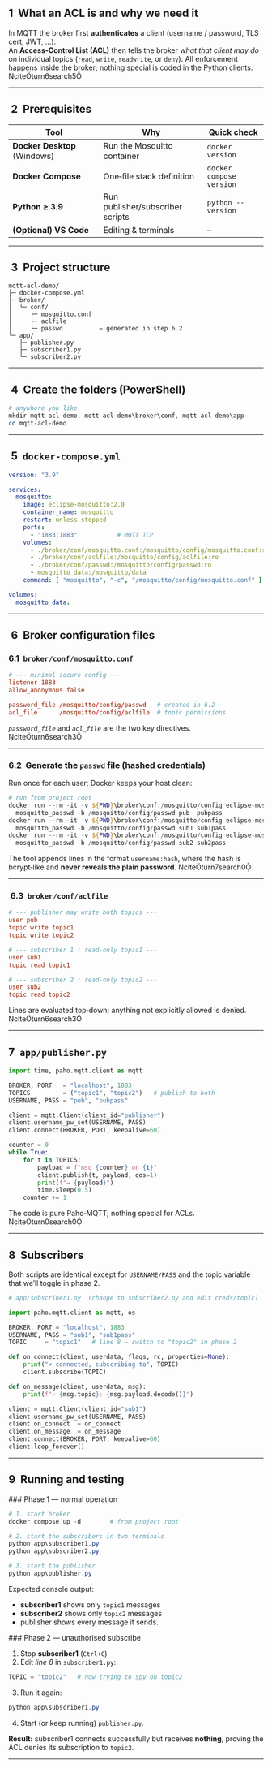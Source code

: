 
## 1  What an ACL is and why we need it

In MQTT the broker first **authenticates** a client (username / password, TLS cert, JWT, …).  
An **Access‑Control List (ACL)** then tells the broker *what that client may do* on individual topics (`read`, `write`, `readwrite`, or `deny`). All enforcement happens inside the broker; nothing special is coded in the Python clients.  citeturn6search5

---

##  2  Prerequisites

| Tool | Why | Quick check |
|------|-----|-------------|
| **Docker Desktop** (Windows) | Run the Mosquitto container | `docker version` |
| **Docker Compose** | One‑file stack definition | `docker compose version` |
| **Python ≥ 3.9** | Run publisher/subscriber scripts | `python --version` |
| **(Optional) VS Code** | Editing & terminals | – |

---

##  3  Project structure

```text
mqtt-acl-demo/
├─ docker-compose.yml
├─ broker/
│  └─ conf/
│     ├─ mosquitto.conf
│     ├─ aclfile
│     └─ passwd          ← generated in step 6.2
└─ app/
   ├─ publisher.py
   ├─ subscriber1.py
   └─ subscriber2.py
```

---

##  4  Create the folders (PowerShell)

```powershell
# anywhere you like
mkdir mqtt-acl-demo, mqtt-acl-demo\broker\conf, mqtt-acl-demo\app
cd mqtt-acl-demo
```

---

##  5  `docker-compose.yml`

```yaml
version: "3.9"

services:
  mosquitto:
    image: eclipse-mosquitto:2.0
    container_name: mosquitto
    restart: unless-stopped
    ports:
      - "1883:1883"           # MQTT TCP
    volumes:
      - ./broker/conf/mosquitto.conf:/mosquitto/config/mosquitto.conf:ro
      - ./broker/conf/aclfile:/mosquitto/config/aclfile:ro
      - ./broker/conf/passwd:/mosquitto/config/passwd:ro
      - mosquitto_data:/mosquitto/data
    command: [ "mosquitto", "-c", "/mosquitto/config/mosquitto.conf" ]

volumes:
  mosquitto_data:
```

---

##  6  Broker configuration files

### 6.1  `broker/conf/mosquitto.conf`

```conf
# --- minimal secure config ---
listener 1883
allow_anonymous false

password_file /mosquitto/config/passwd   # created in 6.2
acl_file      /mosquitto/config/aclfile  # topic permissions
```

*`password_file`* and *`acl_file`* are the two key directives. citeturn6search3

---

### 6.2  Generate the `passwd` file (hashed credentials)

Run once for each user; Docker keeps your host clean:

```powershell
# run from project root
docker run --rm -it -v ${PWD}\broker\conf:/mosquitto/config eclipse-mosquitto:2.0 `
  mosquitto_passwd -b /mosquitto/config/passwd pub  pubpass
docker run --rm -it -v ${PWD}\broker\conf:/mosquitto/config eclipse-mosquitto:2.0 `
  mosquitto_passwd -b /mosquitto/config/passwd sub1 sub1pass
docker run --rm -it -v ${PWD}\broker\conf:/mosquitto/config eclipse-mosquitto:2.0 `
  mosquitto_passwd -b /mosquitto/config/passwd sub2 sub2pass
```

The tool appends lines in the format `username:hash`, where the hash is bcrypt‑like and **never reveals the plain password**.  citeturn7search0

---

###  6.3  `broker/conf/aclfile`

```conf
# --- publisher may write both topics ---
user pub
topic write topic1
topic write topic2

# --- subscriber 1 : read-only topic1 ---
user sub1
topic read topic1

# --- subscriber 2 : read-only topic2 ---
user sub2
topic read topic2
```

Lines are evaluated top‑down; anything not explicitly allowed is denied. citeturn6search3

---


## 7  `app/publisher.py`

```python
import time, paho.mqtt.client as mqtt

BROKER, PORT   = "localhost", 1883
TOPICS         = ("topic1", "topic2")   # publish to both
USERNAME, PASS = "pub", "pubpass"

client = mqtt.Client(client_id="publisher")
client.username_pw_set(USERNAME, PASS)
client.connect(BROKER, PORT, keepalive=60)

counter = 0
while True:
    for t in TOPICS:
        payload = f"msg {counter} on {t}"
        client.publish(t, payload, qos=1)
        print(f"→ {payload}")
        time.sleep(0.5)
    counter += 1
```

The code is pure Paho‑MQTT; nothing special for ACLs. citeturn0search0

---

## 8  Subscribers

Both scripts are identical except for `USERNAME/PASS` and the topic variable that we’ll toggle in phase 2.

```python
# app/subscriber1.py  (change to subscriber2.py and edit creds/topic)

import paho.mqtt.client as mqtt, os

BROKER, PORT = "localhost", 1883
USERNAME, PASS = "sub1", "sub1pass"
TOPIC     = "topic1"   # line 8 – switch to "topic2" in phase 2

def on_connect(client, userdata, flags, rc, properties=None):
    print("✔ connected, subscribing to", TOPIC)
    client.subscribe(TOPIC)

def on_message(client, userdata, msg):
    print(f"← {msg.topic}: {msg.payload.decode()}")

client = mqtt.Client(client_id="sub1")
client.username_pw_set(USERNAME, PASS)
client.on_connect  = on_connect
client.on_message  = on_message
client.connect(BROKER, PORT, keepalive=60)
client.loop_forever()
```

---

## 9  Running and testing

### Phase 1 — normal operation

```powershell
# 1. start broker
docker compose up -d        # from project root

# 2. start the subscribers in two terminals
python app\subscriber1.py
python app\subscriber2.py

# 3. start the publisher
python app\publisher.py
```

Expected console output:

* **subscriber1** shows only `topic1` messages  
* **subscriber2** shows only `topic2` messages  
* publisher shows every message it sends.

### Phase 2 — unauthorised subscribe

1. Stop **subscriber1** (`Ctrl+C`)  
2. Edit *line 8* in `subscriber1.py`:

```python
TOPIC = "topic2"   # now trying to spy on topic2
```

 3. Run it again:  

```powershell
python app\subscriber1.py
```

4. Start (or keep running) `publisher.py`.

**Result:** subscriber1 connects successfully but receives **nothing**, proving the ACL denies its subscription to `topic2`.

---

